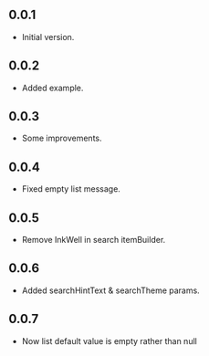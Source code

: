 ## 0.0.1

* Initial version.

## 0.0.2

* Added example.

## 0.0.3

* Some improvements.

## 0.0.4

* Fixed empty list message.

## 0.0.5

* Remove InkWell in search itemBuilder.

## 0.0.6

* Added searchHintText & searchTheme params.

## 0.0.7

* Now list default value is empty rather than null
